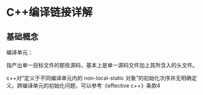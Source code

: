# C++编译链接详解

## 基础概念

编译单元：

​	指产出单一目标文件的那些源码，基本上是单一源码文件加上其所含入的头文件。

c++对“定义于不同编译单元内的 non-local-static 对象”的初始化次序并无明确定义。跨编译单元的初始化问题，可以参考《effective c++》条款4



